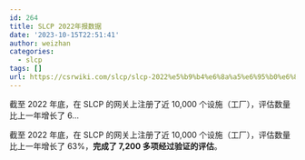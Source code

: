 ```yaml
---
id: 264
title: SLCP 2022年报数据
date: '2023-10-15T22:51:41'
author: weizhan
categories:
  - slcp
tags: []
url: https://csrwiki.com/slcp/slcp-2022%e5%b9%b4%e6%8a%a5%e6%95%b0%e6%8d%ae
---
```


截至 2022 年底，在 SLCP 的网关上注册了近 10,000 个设施（工厂），评估数量比上一年增长了 6…

截至 2022 年底，在 SLCP 的网关上注册了近 10,000 个设施（工厂），评估数量比上一年增长了 63%，**完成了 7,200 多项经过验证的评估**。
